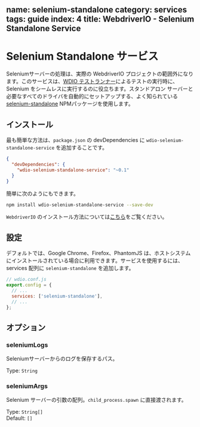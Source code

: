 name: selenium-standalone
category: services
tags: guide
index: 4
title: WebdriverIO - Selenium Standalone Service
---

Selenium Standalone サービス
============================

Seleniumサーバーの処理は、実際の WebdriverIO プロジェクトの範囲外になります。このサービスは、[WDIO テストランナー](http://webdriver.io/guide/testrunner/gettingstarted.html)によるテストの実行時に、Selenium をシームレスに実行するのに役立ちます。スタンドアロン サーバーと必要なすべてのドライバを自動的にセットアップする、よく知られている[selenium-standalone](https://www.npmjs.com/package/selenium-standalone) NPMパッケージを使用します。

## インストール

最も簡単な方法は、`package.json` の devDependencies に `wdio-selenium-standalone-service` を追加することです。

```json
{
  "devDependencies": {
    "wdio-selenium-standalone-service": "~0.1"
  }
}
```

簡単に次のようにもできます。

```bash
npm install wdio-selenium-standalone-service --save-dev
```

`WebdriverIO` のインストール方法については[こちら](http://webdriver.io/guide/getstarted/install.html)をご覧ください。

## 設定

デフォルトでは、Google Chrome、Firefox、PhantomJS は、ホストシステムにインストールされている場合に利用できます。サービスを使用するには、services 配列に `selenium-standalone` を追加します。

```js
// wdio.conf.js
export.config = {
  // ...
  services: ['selenium-standalone'],
  // ...
};
```

## オプション

### seleniumLogs
Seleniumサーバーからのログを保存するパス。

Type: `String`

### seleniumArgs
Selenium サーバーの引数の配列。`child_process.spawn` に直接渡されます。

Type: `String[]`<br>
Default: `[]`
